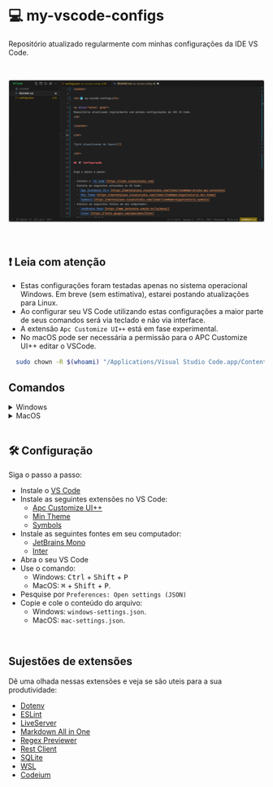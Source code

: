 # 💻 my-vscode-configs
  
Repositório atualizado regularmente com minhas configurações da IDE VS Code.

</br>

![pré visualizacao do layout](/assets/preview.png)

</br>

## ❗ Leia com atenção</span>
  
  - Estas configurações foram testadas apenas no sistema operacional Windows. Em breve (sem estimativa), estarei postando atualizações para Linux.
  - Ao configurar seu VS Code utilizando estas configurações a maior parte de seus comandos será via teclado e não via interface.
  - A extensão <code>Apc Customize UI++</code> está em fase experimental.
  - No macOS pode ser necessária a permissão para o APC Customize UI++ editar o VSCode.
  ```bash
    sudo chown -R $(whoami) "/Applications/Visual Studio Code.app/Contents/Resources/app/out"
  ```

## Comandos

<details>
<summary>Windows</summary>

- <kbd>Ctrl</kbd> + <kbd>Q</kbd> (Menu lateral esquerdo)
- <kbd>Ctrl</kbd> + <kbd>P</kbd> (Ir até os arquivos)
- <kbd>Ctrl</kbd> + <kbd>Shift</kbd> + <kbd>Q</kbd> (Mostrar todos os comandos)
- <kbd>Ctrl</kbd> + <kbd>`</kbd> (Abrir o terminal)

</details>

<details>
<summary>MacOS</summary>

- <kbd>Ctrl</kbd> + <kbd>Q</kbd> (Menu lateral esquerdo)
- <kbd>⌘</kbd> + <kbd>Shift</kbd> + <kbd>P</kbd> (Ir até os arquivos)
- <kbd>Ctrl</kbd> + <kbd>`</kbd> (Abrir o terminal)
  
</details>

</br>

## 🛠️ Configuração

Siga o passo a passo:

- Instale o [VS Code](https://code.visualstudio.com)
- Instale as seguintes extensões no VS Code:
  - [Apc Customize UI++](https://marketplace.visualstudio.com/items?itemName=drcika.apc-extension)
  - [Min Theme](https://marketplace.visualstudio.com/items?itemName=miguelsolorio.min-theme)
  - [Symbols](https://marketplace.visualstudio.com/items?itemName=miguelsolorio.symbols)
- Instale as seguintes fontes em seu computador:
  - [JetBrains Mono](https://www.jetbrains.com/pt-br/lp/mono/)
  - [Inter](https://fonts.google.com/specimen/Inter)
- Abra o seu VS Code
- Use o comando:
  - Windows: <kbd>Ctrl</kbd> + <kbd>Shift</kbd> + <kbd>P</kbd>
  - MacOS: <kbd>⌘</kbd> + <kbd>Shift</kbd> + <kbd>P</kbd>.
- Pesquise por ``Preferences: Open settings (JSON)``
- Copie e cole o conteúdo do arquivo:
  - Windows: `windows-settings.json`.
  - MacOS: `mac-settings.json`.

</br>

## Sujestões de extensões

Dê uma olhada nessas extensões e veja se são uteis para a sua produtividade:

- [Dotenv](https://marketplace.visualstudio.com/items?itemName=dotenv.dotenv-vscode)
- [ESLint](https://marketplace.visualstudio.com/items?itemName=dbaeumer.vscode-eslint)
- [LiveServer](https://marketplace.visualstudio.com/items?itemName=ritwickdey.LiveServer)
- [Markdown All in One](https://marketplace.visualstudio.com/items?itemName=yzhang.markdown-all-in-one)
- [Regex Previewer](https://marketplace.visualstudio.com/items?itemName=chrmarti.regex)
- [Rest Client](https://marketplace.visualstudio.com/items?itemName=humao.rest-client)
- [SQLite](https://marketplace.visualstudio.com/items?itemName=alexcvzz.vscode-sqlite)
- [WSL](https://marketplace.visualstudio.com/items?itemName=ms-vscode-remote.remote-wsl)
- [Codeium](https://marketplace.visualstudio.com/items?itemName=Codeium.codeium)
